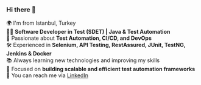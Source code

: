 ### Hi there 👋  

🌍 I'm from Istanbul, Turkey  
👨‍💻 **Software Developer in Test (SDET) | Java & Test Automation**  
🚀 Passionate about **Test Automation, CI/CD, and DevOps**  
🛠 Experienced in **Selenium, API Testing, RestAssured, JUnit, TestNG, Jenkins & Docker**  
📚 Always learning new technologies and improving my skills  
🎯 Focused on **building scalable and efficient test automation frameworks**  
📩 You can reach me via [LinkedIn](https://www.linkedin.com/in/emreosman)  

  

